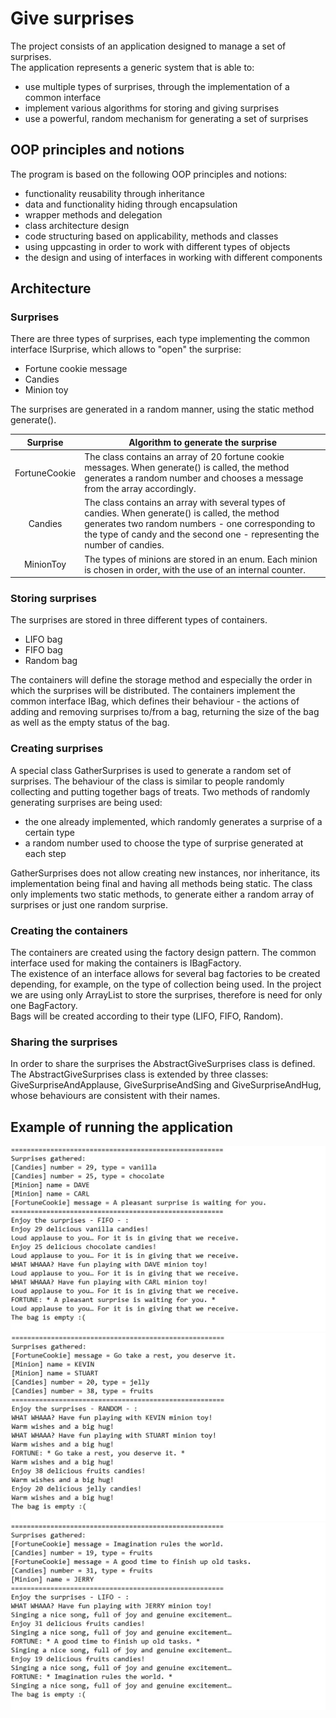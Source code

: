 # Give surprises
The project consists of an application designed to manage a set of surprises.  
The application represents a generic system that is able to:
- use multiple types of surprises, through the implementation of a common interface
- implement various algorithms for storing and giving surprises
- use a powerful, random mechanism for generating a set of surprises

## OOP principles and notions
The program is based on the following OOP principles and notions:
- functionality reusability through inheritance
- data and functionality hiding through encapsulation
- wrapper methods and delegation
- class architecture design
- code structuring based on applicability, methods and classes
- using uppcasting in order to work with different types of objects  
- the design and using of interfaces in working with different components

## Architecture
### Surprises
There are three types of surprises, each type implementing the common interface ISurprise, which allows to "open" the surprise:
- Fortune cookie message
- Candies
- Minion toy

The surprises are generated in a random manner, using the static method generate().

| Surprise | Algorithm to generate the surprise |
| :-:      |  --------------------------------- |
| FortuneCookie | The class contains an array of 20 fortune cookie messages. When generate() is called, the method generates a random number and chooses a message from the array accordingly.|
| Candies | The class contains an array with several types of candies. When generate() is called, the method generates two random numbers - one corresponding to the type of candy and the second one - representing the number of candies.|
| MinionToy | The types of minions are stored in an enum. Each minion is chosen in order, with the use of an internal counter.|


### Storing surprises
The surprises are stored in three different types of containers. 
- LIFO bag
- FIFO bag
- Random bag  

The containers will define the storage method and especially the order in which the surprises will be distributed. The containers implement the common interface IBag, which defines their behaviour - the actions of adding and removing surprises to/from a bag, returning the size of the bag as well as the empty status of the bag.

### Creating surprises
A special class GatherSurprises is used to generate a random set of surprises. The behaviour of the class is similar to people randomly collecting and putting together bags of treats.
Two methods of randomly generating surprises are being used:
- the one already implemented, which randomly generates a surprise of a certain type
- a random number used to choose the type of surprise generated at each step  

GatherSurprises does not allow creating new instances, nor inheritance, its implementation being final and having all methods being static.
The class only implements two static methods, to generate either a random array of surprises or just one random surprise.

### Creating the containers
The containers are created using the factory design pattern. The common interface used for making the containers is IBagFactory.  
The existence of an interface allows for several bag factories to be created depending, for example, on the type of collection being used. In the project we are using only ArrayList to store the surprises, therefore is need for only one BagFactory.  
Bags will be created according to their type (LIFO, FIFO, Random).

### Sharing the surprises
In order to share the surprises the AbstractGiveSurprises class is defined.
The AbstractGiveSurprises class is extended by three classes: GiveSurpriseAndApplause, GiveSurpriseAndSing and GiveSurpriseAndHug, whose behaviours are consistent with their names.

## Example of running the application
![picture1](Screenshots/picture1.jpg)
![picture2](Screenshots/picture2.jpg)
![picture3](Screenshots/picture3.jpg)
